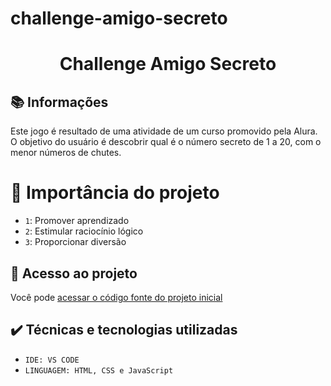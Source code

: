 # challenge-amigo-secreto
<h1 align="center"> Challenge Amigo Secreto </h1>

## 📚 Informações 

Este jogo é resultado de uma atividade de um curso promovido pela Alura. O objetivo do usuário é descobrir qual é o número secreto de 1 a 20, com o menor números de chutes.


# :hammer: Importância do projeto

- `1`: Promover aprendizado
- `2`: Estimular raciocínio lógico
- `3`: Proporcionar diversão


## 📁 Acesso ao projeto

Você pode [acessar o código fonte do projeto inicial](https://github.com/asouzaa/challenge-amigo-secreto)

## ✔️ Técnicas e tecnologias utilizadas

- ``IDE: VS CODE``
- ``LINGUAGEM: HTML, CSS e JavaScript``